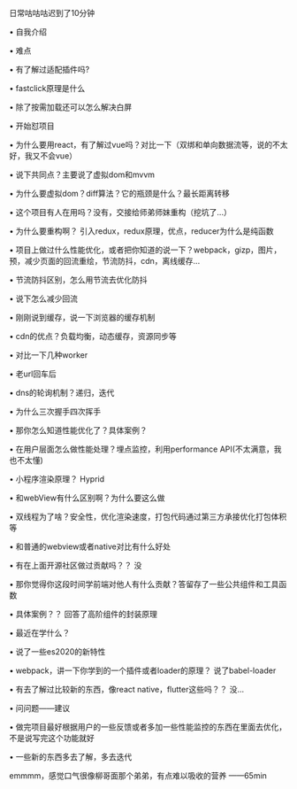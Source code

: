日常咕咕咕迟到了10分钟

• 自我介绍

• 难点

 • 有了解过适配插件吗?

• fastclick原理是什么

• 除了按需加载还可以怎么解决白屏

• 开始怼项目

• 为什么要用react，有了解过vue吗？对比一下（双绑和单向数据流等，说的不太好，我又不会vue）

• 说下共同点？主要说了虚拟dom和mvvm

• 为什么要虚拟dom？diff算法？它的瓶颈是什么？最长距离转移

• 这个项目有人在用吗？没有，交接给师弟师妹重构（挖坑了...）

• 为什么要重构啊？ 引入redux，redux原理，优点，reducer为什么是纯函数

• 项目上做过什么性能优化，或者把你知道的说一下？webpack，gizp，图片，预，减少页面的回流重绘，节流防抖，cdn，离线缓存...

• 节流防抖区别，怎么用节流去优化防抖

• 说下怎么减少回流

• 刚刚说到缓存，说一下浏览器的缓存机制

• cdn的优点？负载均衡，动态缓存，资源同步等

• 对比一下几种worker

• 老url回车后

• dns的轮询机制？递归，迭代

• 为什么三次握手四次挥手

• 那你怎么知道性能优化了？具体案例？ 

• 在用户层面怎么做性能处理？埋点监控，利用performance API(不太满意，我也不太懂)

• 小程序渲染原理？ Hyprid

• 和webView有什么区别啊？为什么要这么做

• 双线程为了啥？安全性，优化渲染速度，打包代码通过第三方承接优化打包体积等

• 和普通的webview或者native对比有什么好处

• 有在上面开源社区做过贡献吗？？ 没

• 那你觉得你这段时间学前端对他人有什么贡献？答留存了一些公共组件和工具函数

• 具体案例？？ 回答了高阶组件的封装原理

• 最近在学什么？

• 说了一些es2020的新特性

• webpack，讲一下你学到的一个插件或者loader的原理？ 说了babel-loader

• 有去了解过比较新的东西，像react native，flutter这些吗？？ 没...

• 问问题——建议

• 做完项目最好根据用户的一些反馈或者多加一些性能监控的东西在里面去优化，不是说写完这个功能就好

• 一些新的东西多去了解，多去迭代

emmmm，感觉口气很像柳哥面那个弟弟，有点难以吸收的营养
——65min
